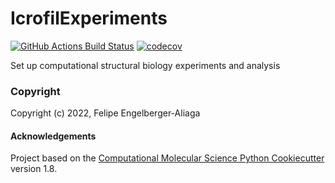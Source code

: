 IcrofilExperiments
==============================
[//]: # (Badges)
[![GitHub Actions Build Status](https://github.com/REPLACE_WITH_OWNER_ACCOUNT/icrofilexperiments/workflows/CI/badge.svg)](https://github.com/REPLACE_WITH_OWNER_ACCOUNT/icrofilexperiments/actions?query=workflow%3ACI)
[![codecov](https://codecov.io/gh/REPLACE_WITH_OWNER_ACCOUNT/IcrofilExperiments/branch/master/graph/badge.svg)](https://codecov.io/gh/REPLACE_WITH_OWNER_ACCOUNT/IcrofilExperiments/branch/master)


Set up computational structural biology experiments and analysis

### Copyright

Copyright (c) 2022, Felipe Engelberger-Aliaga


#### Acknowledgements
 
Project based on the 
[Computational Molecular Science Python Cookiecutter](https://github.com/molssi/cookiecutter-cms) version 1.8.
